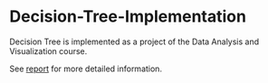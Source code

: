 # Decision-Tree-Implementation
Decision Tree is implemented as a project of the Data Analysis and Visualization course.

See [report](https://github.com/schroscatt/Decision-Tree-Implementation/blob/main/report.pdf) for more detailed information.
